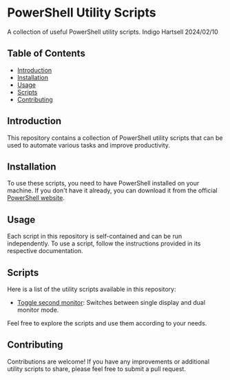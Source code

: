 # PowerShell Utility Scripts

A collection of useful PowerShell utility scripts.
Indigo Hartsell 2024/02/10

## Table of Contents

- [Introduction](#introduction)
- [Installation](#installation)
- [Usage](#usage)
- [Scripts](#scripts)
- [Contributing](#contributing)

## Introduction

This repository contains a collection of PowerShell utility scripts that can be used to automate various tasks and improve productivity.

## Installation

To use these scripts, you need to have PowerShell installed on your machine. If you don't have it already, you can download it from the official [PowerShell website](https://docs.microsoft.com/en-us/powershell/scripting/install/installing-powershell).

## Usage

Each script in this repository is self-contained and can be run independently. To use a script, follow the instructions provided in its respective documentation.

## Scripts

Here is a list of the utility scripts available in this repository:

- [Toggle second monitor](./scripts/monitor_toggle.ps1): Switches between single display and dual monitor mode.

Feel free to explore the scripts and use them according to your needs.

## Contributing

Contributions are welcome! If you have any improvements or additional utility scripts to share, please feel free to submit a pull request.
